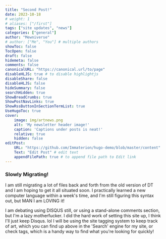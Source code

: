 ```yaml
---
title: "Second Post!"
date: 2023-10-18
# weight: 1
# aliases: ["/first"]
tags: ["site updates", "news"]
categories: ["general"]
author: "Mewniverse"
# author: ["Me", "You"] # multiple authors
showToc: false
TocOpen: false
draft: false
hidemeta: false
comments: false
canonicalURL: "https://canonical.url/to/page"
disableHLJS: true # to disable highlightjs
disableShare: false
disableHLJS: false
hideSummary: false
searchHidden: true
ShowBreadCrumbs: true
ShowPostNavLinks: true
ShowRssButtonInSectionTermList: true
UseHugoToc: true
cover: 
    image: img/artnews.png
    alt: 'My newsletter header image!'
    caption: 'Captions under posts is neat!'
    relative: true
    hidden: false
editPost:
    URL: "https://github.com/Immaterion/hugo-demo/blob/master/content"
    Text: "Edit Post" # edit text
    appendFilePath: true # to append file path to Edit link
---
```


### Slowly Migrating!

I am still migrating a lot of files back and forth from the old version of DT and I am hoping to get it all situated soon. I practically learned a new computer language within a week's time, and I'm still figuring this syntax out, but MAN I am LOVING it! 

I am debating using DISQUS still, or using a stand-alone comments section, but I'm a lazy motherfucker. I did the hard work of setting this site up, I think I'll just keep Disqus. lol I will be using the site tagging system to keep track of art, which you can find up above in the 'Search' engine for my site, or check tags, which is a handy way to find what you're looking for quickly!
